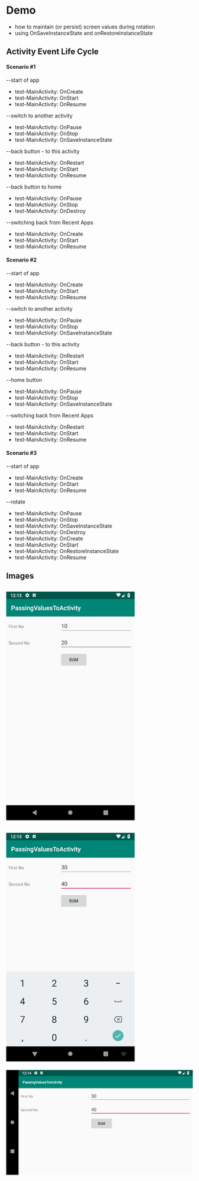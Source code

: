 # Demo
- how to maintain (or persist) screen values during rotation
- using OnSaveInstanceState and onRestoreInstanceState

## Activity Event Life Cycle

#### Scenario #1

--start of app
- test-MainActivity: OnCreate
- test-MainActivity: OnStart
- test-MainActivity: OnResume

--switch to another activity
- test-MainActivity: OnPause
- test-MainActivity: OnStop
- test-MainActivity: OnSaveInstanceState

--back button - to this activity
- test-MainActivity: OnRestart
- test-MainActivity: OnStart
- test-MainActivity: OnResume

--back button to home 
- test-MainActivity: OnPause
- test-MainActivity: OnStop
- test-MainActivity: OnDestroy

--switching back from Recent Apps 
- test-MainActivity: OnCreate
- test-MainActivity: OnStart
- test-MainActivity: OnResume

#### Scenario #2

--start of app
- test-MainActivity: OnCreate
- test-MainActivity: OnStart
- test-MainActivity: OnResume

--switch to another activity
- test-MainActivity: OnPause
- test-MainActivity: OnStop
- test-MainActivity: OnSaveInstanceState

--back button - to this activity
- test-MainActivity: OnRestart
- test-MainActivity: OnStart
- test-MainActivity: OnResume

--home button
- test-MainActivity: OnPause
- test-MainActivity: OnStop
- test-MainActivity: OnSaveInstanceState

--switching back from Recent Apps 
- test-MainActivity: OnRestart
- test-MainActivity: OnStart
- test-MainActivity: OnResume

#### Scenario #3

--start of app
- test-MainActivity: OnCreate
- test-MainActivity: OnStart
- test-MainActivity: OnResume

--rotate
- test-MainActivity: OnPause
- test-MainActivity: OnStop
- test-MainActivity: OnSaveInstanceState
- test-MainActivity: OnDestroy
- test-MainActivity: OnCreate
- test-MainActivity: OnStart
- test-MainActivity: OnRestoreInstanceState
- test-MainActivity: OnResume

## Images

![01.png](images/01.png?raw=true "01.png")
---
![02.png](images/02.png?raw=true "02.png")
---
![03.png](images/03.png?raw=true "03.png")
